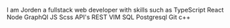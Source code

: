 I am Jorden a fullstack web developer with skills such as 
TypeScript
React 
Node
GraphQl
JS
Scss 
API's
REST 
VIM
SQL
Postgresql
Git
c++
